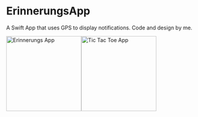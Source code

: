 # ErinnerungsApp
 A Swift App that uses GPS to display notifications. Code and design by me.

<div style="display: flex;">
<img src="https://kheinzel.com/wp-content/uploads/2022/09/erinnerungsapp-1.png" style= "width: 200px; height: auto" alt="Erinnerungs App" title="Erinnerungs App Screen 1">
<img src="https://kheinzel.com/wp-content/uploads/2022/09/erinnerungsapp-2.png" style= "width: 200px; height: auto" alt="Tic Tac Toe App" title="Erinnerungs App" title="Erinnerungs App Screen 2">
</div>

